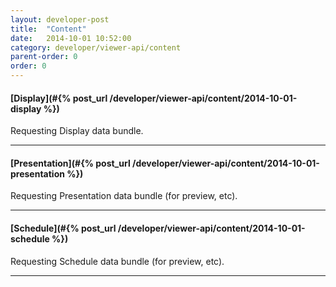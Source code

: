 ```yaml
---
layout: developer-post
title:  "Content"
date:   2014-10-01 10:52:00
category: developer/viewer-api/content
parent-order: 0
order: 0
---
```


#### [Display](#{% post_url /developer/viewer-api/content/2014-10-01-display %})

Requesting Display data bundle.

***

#### [Presentation](#{% post_url /developer/viewer-api/content/2014-10-01-presentation %})

Requesting Presentation data bundle (for preview, etc).

***

#### [Schedule](#{% post_url /developer/viewer-api/content/2014-10-01-schedule %})

Requesting Schedule data bundle (for preview, etc).

***
